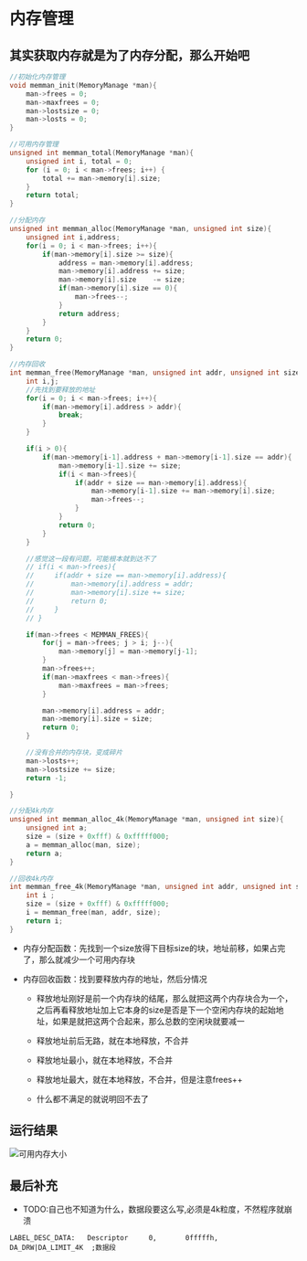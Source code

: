 # 内存管理

## 其实获取内存就是为了内存分配，那么开始吧

```c
//初始化内存管理
void memman_init(MemoryManage *man){
    man->frees = 0;
    man->maxfrees = 0;
    man->lostsize = 0;
    man->losts = 0;
}

//可用内存管理
unsigned int memman_total(MemoryManage *man){
    unsigned int i, total = 0;
    for (i = 0; i < man->frees; i++) {
        total += man->memory[i].size;
    }
    return total;
}

//分配内存
unsigned int memman_alloc(MemoryManage *man, unsigned int size){
    unsigned int i,address;
    for(i = 0; i < man->frees; i++){
        if(man->memory[i].size >= size){
            address = man->memory[i].address;
            man->memory[i].address += size;
            man->memory[i].size    -= size;
            if(man->memory[i].size == 0){
                man->frees--;
            }
            return address;
        }
    }
    return 0;
}

//内存回收
int memman_free(MemoryManage *man, unsigned int addr, unsigned int size){
    int i,j;
    //先找到要释放的地址
    for(i = 0; i < man->frees; i++){
        if(man->memory[i].address > addr){
            break;
        }
    }

    if(i > 0){
        if(man->memory[i-1].address + man->memory[i-1].size == addr){
            man->memory[i-1].size += size;
            if(i < man->frees){
                if(addr + size == man->memory[i].address){
                    man->memory[i-1].size += man->memory[i].size;
                    man->frees--;
                }
            }
            return 0;
        }
    }

    //感觉这一段有问题，可能根本就到达不了
    // if(i < man->frees){
    //     if(addr + size == man->memory[i].address){
    //         man->memory[i].address = addr;
    //         man->memory[i].size += size;
    //         return 0;
    //     }
    // }

    if(man->frees < MEMMAN_FREES){
        for(j = man->frees; j > i; j--){
            man->memory[j] = man->memory[j-1];
        }
        man->frees++;
        if(man->maxfrees < man->frees){
            man->maxfrees = man->frees;
        }

        man->memory[i].address = addr;
        man->memory[i].size = size;
        return 0;
    }

    //没有合并的内存块，变成碎片
    man->losts++;
    man->lostsize += size;
    return -1;

}

//分配4k内存
unsigned int memman_alloc_4k(MemoryManage *man, unsigned int size){
    unsigned int a;
    size = (size + 0xfff) & 0xfffff000;
    a = memman_alloc(man, size);
    return a;
}

//回收4k内存
int memman_free_4k(MemoryManage *man, unsigned int addr, unsigned int size){
    int i ;
    size = (size + 0xfff) & 0xfffff000;
    i = memman_free(man, addr, size);
    return i;
}
```

* 内存分配函数：先找到一个size放得下目标size的块，地址前移，如果占完了，那么就减少一个可用内存块

* 内存回收函数：找到要释放内存的地址，然后分情况

  * 释放地址刚好是前一个内存块的结尾，那么就把这两个内存块合为一个，之后再看释放地址加上它本身的size是否是下一个空闲内存块的起始地址，如果是就把这两个合起来，那么总数的空闲块就要减一

  * 释放地址前后无路，就在本地释放，不合并

  * 释放地址最小，就在本地释放，不合并

  * 释放地址最大，就在本地释放，不合并，但是注意frees++

  * 什么都不满足的就说明回不去了

## 运行结果

![可用内存大小](https://gitee.com/YSXCC/MDImage/raw/master/img/20200217165753.png)

## 最后补充

* TODO:自己也不知道为什么，数据段要这么写,必须是4k粒度，不然程序就崩溃

```x86asm
LABEL_DESC_DATA:   Descriptor     0,       0fffffh,       DA_DRW|DA_LIMIT_4K  ;数据段
```
